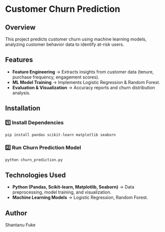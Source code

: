 # Customer Churn Prediction

## Overview
This project predicts customer churn using machine learning models, analyzing customer behavior data to identify at-risk users.

## Features
- **Feature Engineering** → Extracts insights from customer data (tenure, purchase frequency, engagement scores).
- **ML Model Training** → Implements Logistic Regression & Random Forest.
- **Evaluation & Visualization** → Accuracy reports and churn distribution analysis.

## Installation
### 1️⃣ Install Dependencies
```sh
pip install pandas scikit-learn matplotlib seaborn
```

### 2️⃣ Run Churn Prediction Model
```sh
python churn_prediction.py
```

## Technologies Used
- **Python (Pandas, Scikit-learn, Matplotlib, Seaborn)** → Data preprocessing, model training, and visualization.
- **Machine Learning Models** → Logistic Regression, Random Forest.

## Author
Shantanu Fuke

